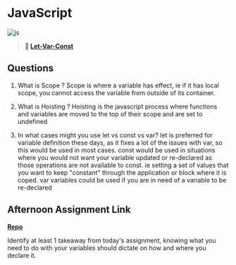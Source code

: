 # JavaScript

![js](https://bcw.blob.core.windows.net/public/img/courses/js.gif)

> **📖 [Let-Var-Const](https://codeworksacademy.com/fs-student-guide/resources/wk2/01-Let-Var-Const)**

## Questions

1. What is Scope ? Scope is where a variable has effect, ie if it has local scope, you cannot access the variable from outside of its container.

2. What is Hoisting ? Hoisting is the javascript process where functions and variables are moved to the top of their scope and are set to undefined

3. In what cases might you use let vs const vs var?
let is preferred for variable definition these days, as it fixes a lot of the issues with var, so this would be used in most cases.
const would be used in situations where you would not want your variable updated or re-declared as those operations are not available to const.  ie setting a set of values that you want to keep "constant" through the application or block where it is coped.  var variables could be used if you are in need of a variable to be re-declared 

## Afternoon Assignment Link

**[Repo](https://github.com/DaneBarber/AC1)**

Identify at least 1 takeaway from today's assignment, knowing what you need to do with your variables should dictate on how and where you declare it.
